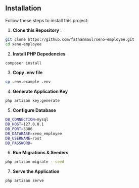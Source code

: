 ## Installation

Follow these steps to install this project:

1. **Clone this Repository** :

```bash
git clone https://github.com/fathanmaul/xeno-employee.git
cd xeno-employee
```

2. **Install PHP Depedencies**

```bash
composer install
```

3. **Copy .env file**

```bash
cp .env.example .env
```

4. **Generate Application Key**

```bash
php artisan key:generate
```

5. **Configure Database**

```bash
DB_CONNECTION=mysql
DB_HOST=127.0.0.1
DB_PORT=3306
DB_DATABASE=xeno_employee
DB_USERNAME=root
DB_PASSWORD=
```

6. **Run Migrations & Seeders**
```bash
php artisan migrate --seed
```

7. **Serve the Application**
```bash
php artisan serve
```
